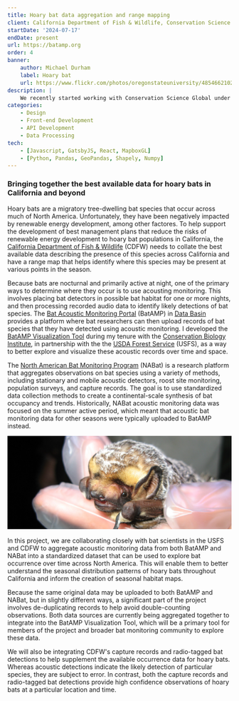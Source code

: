 ```yaml
---
title: Hoary bat data aggregation and range mapping
client: California Department of Fish & Wildlife, Conservation Science Global
startDate: '2024-07-17'
endDate: present
url: https://batamp.org
order: 4
banner:
    author: Michael Durham
    label: Hoary bat
    url: https://www.flickr.com/photos/oregonstateuniversity/48546621027/
description: |
    We recently started working with Conservation Science Global under a grant from the California Department of Fish & Wildlife to help aggregate data on hoary bats within California, with the ultimate goal of developing a range map for hoary bats that will be used to help manage this species and reduce impacts from renewable energy development.
categories:
    - Design
    - Front-end Development
    - API Development
    - Data Processing
tech:
    - [Javascript, GatsbyJS, React, MapboxGL]
    - [Python, Pandas, GeoPandas, Shapely, Numpy]
---
```


<script>
    import {ImageCredit} from '$lib/components/image'
</script>

### Bringing together the best available data for hoary bats in California and beyond

Hoary bats are a migratory tree-dwelling bat species that occur across much of
North America. Unfortunately, they have been negatively impacted by renewable
energy development, among other factores. To help support the development of best management plans that reduce the risks of renewable energy development to hoary bat populations in California, the
[California Department of Fish & Wildlife](https://wildlife.ca.gov/) (CDFW)
needs to collate the best available data describing the presence of this species
across California and have a range map that helps identify where this species
may be present at various points in the season.

Because bats are nocturnal and primarily active at night, one of the primary
ways to determine where they occur is to use acousting monitoring. This involves
placing bat detectors in possible bat habitat for one or more nights,
and then processing recorded audio data to identify likely detections of bat species.
The [Bat Acoustic Monitoring Portal](https://batamp.databasin.org/) (BatAMP) in
[Data Basin](https://databasin.org) provides a platform where bat researchers
can then upload records of bat species that they have detected using acoustic monitoring.
I developed the [BatAMP Visualization Tool](https://batamp.org) during my tenure with
the [Conservation Biology Institute](https://consbio.org), in partnership with
the the [USDA Forest Service](https://www.fs.usda.gov/) (USFS), as a way to better
explore and visualize these acoustic records over time and space.

The [North American Bat Monitoring Program](https://www.nabatmonitoring.org/)
(NABat) is a research platform that aggregates observations on bat species using a
variety of methods, including stationary and mobile acoustic detectors, roost
site monitoring, population surveys, and capture records. The goal is to use
standardized data collection methods to create a continental-scale
synthesis of bat occupancy and trends. Historically, NABat acoustic monitoring
data was focused on the summer active period, which meant that acoustic bat
monitoring data for other seasons were typically uploaded to BatAMP instead.

<div class="h-10"></div>

![Hoary bat](7157755020_b9d906c47b_o.jpg)

<ImageCredit author="Kathleen Smith, Florida Fish and Wildlife Conservation Commission" url="https://www.flickr.com/photos/myfwcmedia/7157755020/" label="Hoary bat" ></ImageCredit>

<div class="h-10"></div>

In this project, we are collaborating closely with bat scientists in the USFS and
CDFW to aggregate acoustic monitoring data from both BatAMP and NABat into a
standardized dataset that can be used to explore bat occurrence over time across
North America. This will enable them to better understand the seasonal distribution
patterns of hoary bats throughout California and inform the creation of seasonal
habitat maps.

Because the same original data may be uploaded to both BatAMP and NABat, but in
slightly different ways, a significant part of the project involves de-duplicating
records to help avoid double-counting observations. Both data sources are
currently being aggregated together to integrate into the BatAMP Visualization
Tool, which will be a primary tool for members of the project and broader bat
monitoring community to explore these data.

We will also be integrating CDFW's capture records and radio-tagged bat detections
to help supplement the available occurrence data for hoary bats. Whereas acoustic
detections indicate the likely detection of particular species, they are subject
to error. In contrast, both the capture records and radio-tagged bat detections
provide high confidence observations of hoary bats at a particular location and
time.
